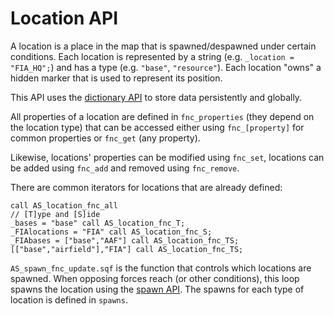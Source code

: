 # Location API

A location is a place in the map that is spawned/despawned under certain conditions.
Each location is represented by a string (e.g. `_location = "FIA_HQ";`)
and has a type (e.g. `"base"`, `"resource"`). Each location "owns" a hidden marker
that is used to represent its position.

This API uses the [dictionary API](../dictionary/README.md) to store data
persistently and globally.

All properties of a location are defined in `fnc_properties` (they depend on the location type)
that can be accessed either using `fnc_[property]` for common properties or `fnc_get` (any property).

Likewise, locations' properties can be modified using `fnc_set`, locations can be added using `fnc_add`
and removed using `fnc_remove`.

There are common iterators for locations that are already defined:

```
call AS_location_fnc_all
// [T]ype and [S]ide
_bases = "base" call AS_location_fnc_T;
_FIAlocations = "FIA" call AS_location_fnc_S;
_FIAbases = ["base","AAF"] call AS_location_fnc_TS;
[["base","airfield"],"FIA"] call AS_location_fnc_TS;
```

`AS_spawn_fnc_update.sqf` is the function that controls which locations are spawned.
When opposing forces reach (or other conditions), this loop spawns the location using
the [spawn API](../spawn/README.md).
The spawns for each type of location is defined in `spawns`.
